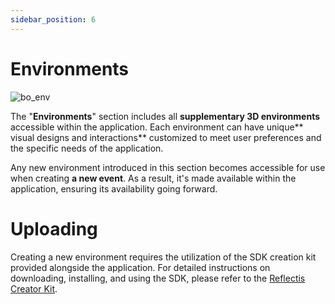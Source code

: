 ```yaml
---
sidebar_position: 6
---
```


# Environments

![bo_env](/img/bo_env.png)

The "**Environments**" section includes all **supplementary 3D environments** accessible within the application. 
Each environment can have unique** visual designs and interactions** customized to meet user preferences and the specific needs of the application.

Any new environment introduced in this section becomes accessible for use when creating **a new event**. As a result, it's made available within the application, ensuring its availability going forward.

# Uploading

Creating a new environment requires the utilization of the SDK creation kit provided alongside the application. For detailed instructions on downloading, installing, and using the SDK, please refer to the [Reflectis Creator Kit](/docs/CK/intro.md).

